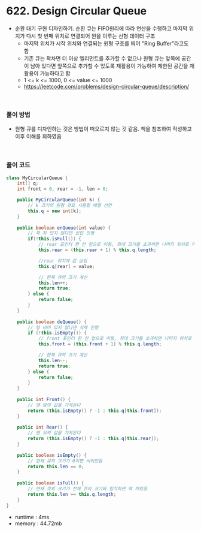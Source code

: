 # 622. Design Circular Queue
- 순환 대기 구현 디자인하기. 순환 큐는 FIFO원리에 따라 연산을 수행하고 마지막 위치가 다시 첫 번째 위치로 연결되어 원을 이루는 선형 데이터 구조
    - 마지막 위치가 시작 위치와 연결되는 원형 구조를 띄어 "Ring Buffer"라고도 함
    - 기존 큐는 꽉차면 더 이상 엘리먼트를 추가할 수 없으나 원형 큐는 앞쪽에 공간이 남아 있다면 앞쪽으로 추가할 수 있도록 재활용이 가능하여 제한된 공간을 재활용이 가능하다고 함
    - 1 <= k <= 1000, 0 <= value <= 1000
    - https://leetcode.com/problems/design-circular-queue/description/

<br>

### 풀이 방법
- 원형 큐를 디자인하는 것은 방법이 떠오르지 않는 것 같음. 책을 참조하여 작성하고 이후 이해를 꾀하였음

<br>

### 풀이 코드
```java
class MyCircularQueue {
    int[] q;
    int front = 0, rear = -1, len = 0;

    public MyCircularQueue(int k) {
        // k 크기의 원형 큐로 사용할 배열 선언
        this.q = new int[k];
    }
    
    public boolean enQueue(int value) {
        // 꽉 차 있지 않다면 삽입 진행
        if(!this.isFull()) {
            // rear 포인터 한 칸 앞으로 이동, 최대 크기를 초과하면 나머지 위치로 이동
            this.rear = (this.rear + 1) % this.q.length;

            //rear 위치에 값 삽입
            this.q[rear] = value;

            // 현재 큐의 크기 계산
            this.len++;
            return true;
        } else {
            return false;
        }
    }
    
    public boolean deQueue() {
        // 텅 비어 있지 않다면 삭제 진행
        if (!this.isEmpty()) {
            // front 포인터 한 칸 앞으로 이동, 최대 크기를 초과하면 나머지 위치로 이동
            this.front = (this.front + 1) % this.q.length;

            // 현재 큐의 크기 계산
            this.len--;
            return true;
        } else {
            return false;
        }
    }
    
    public int Front() {
        // 맨 앞의 값을 가져온다
        return (this.isEmpty() ? -1 : this.q[this.front]);
    }
    
    public int Rear() {
        // 맨 뒤의 값을 가져온다
        return (this.isEmpty() ? -1 : this.q[this.rear]);
    }
    
    public boolean isEmpty() {
        // 현재 큐의 크기가 0이면 비어있음
        return this.len == 0;
    }
    
    public boolean isFull() {
        // 현재 큐의 크기가 전체 큐의 크기와 일치하면 꽉 차있음
        return this.len == this.q.length;
    }
}
```

- runtime : 4ms
- memory : 44.72mb
